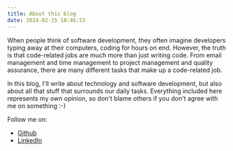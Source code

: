 ```yaml
---
title: About this blog
date: 2024-02-15 18:46:53
---
```


When people think of software development, they often imagine developers typing away at their computers, coding for hours on end. However, the truth is that code-related jobs are much more than just writing code. From email management and time management to project management and quality assurance, there are many different tasks that make up a code-related job.

In this blog, I'll write about technology and software development, but also about all that stuff that surrounds our daily tasks. Everything included here represents my own opinion, so don't blame others if you don't agree with me on something :-)

Follow me on:

- [Github](https://github.com/jmescuderojustel?tab=repositories)
- [LinkedIn](https://www.linkedin.com/in/jes%C3%BAs-mar%C3%ADa-escudero-justel-8b026033)
